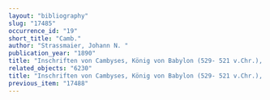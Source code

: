 ```yaml
---
layout: "bibliography"
slug: "17485"
occurrence_id: "19"
short_title: "Camb."
author: "Strassmaier, Johann N. "
publication_year: "1890"
title: "Inschriften von Cambyses, König von Babylon (529- 521 v.Chr.), Babylonische Texte VIII-IX (Leipzig)"
related_objects: "6230"
title: "Inschriften von Cambyses, König von Babylon (529- 521 v.Chr.), Babylonische Texte VIII-IX (Leipzig)"
previous_item: "17488"
---
```


